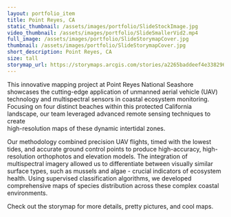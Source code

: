 ```yaml
---
layout: portfolio_item
title: Point Reyes, CA
static_thumbnail: /assets/images/portfolio/SlideStockImage.jpg
video_thumbnail: /assets/images/portfolio/SlideSmallerVid2.mp4
full_image: /assets/images/portfolio/SlideStorymapCover.jpg
thumbnail: /assets/images/portfolio/SlideStorymapCover.jpg
short_description: Point Reyes, CA
size: tall
storymap_url: https://storymaps.arcgis.com/stories/a2265baddeef4e33829617c9d7542329
---
```


This innovative mapping project at Point Reyes National Seashore showcases the cutting-edge application of unmanned 
aerial vehicle (UAV) 
technology and multispectral sensors in coastal ecosystem monitoring. Focusing on four distinct beaches within 
this protected California landscape, our team leveraged advanced remote sensing techniques to create  
high-resolution maps of these dynamic intertidal zones.

Our methodology combined precision UAV flights, timed with the lowest tides, and accurate ground control points to 
produce high-accuracy, high-resolution orthophotos and elevation models. The integration of multispectral imagery 
allowed us to differentiate between visually similar surface types, such as mussels and algae - crucial indicators of 
ecosystem health. Using supervised classification algorithms, we developed comprehensive maps of species distribution 
across these complex coastal environments.

Check out the storymap for more details, pretty pictures, and cool maps. 
